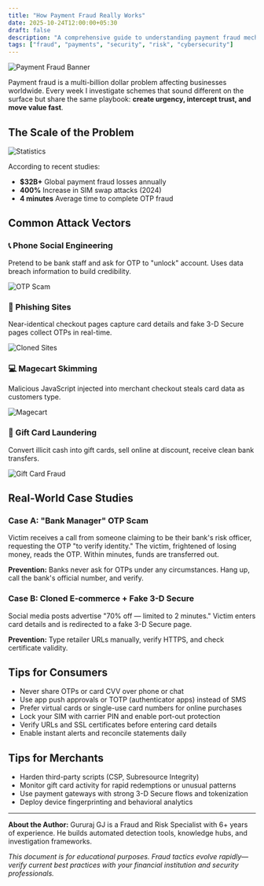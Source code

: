 ```yaml
---
title: "How Payment Fraud Really Works"
date: 2025-10-24T12:00:00+05:30
draft: false
description: "A comprehensive guide to understanding payment fraud mechanisms, tactics used by fraudsters, and proven prevention strategies."
tags: ["fraud", "payments", "security", "risk", "cybersecurity"]
---
```


![Payment Fraud Banner](/images/hero-banner.svg)

Payment fraud is a multi-billion dollar problem affecting businesses worldwide. Every week I investigate schemes that sound different on the surface but share the same playbook: **create urgency, intercept trust, and move value fast**.

## The Scale of the Problem

![Statistics](/images/stats-graphic.svg)

According to recent studies:
- **$32B+** Global payment fraud losses annually
- **400%** Increase in SIM swap attacks (2024)
- **4 minutes** Average time to complete OTP fraud

## Common Attack Vectors

### 📞 Phone Social Engineering
Pretend to be bank staff and ask for OTP to "unlock" account. Uses data breach information to build credibility.

![OTP Scam](/images/otp-scam.svg)

### 🎣 Phishing Sites  
Near-identical checkout pages capture card details and fake 3-D Secure pages collect OTPs in real-time.

![Cloned Sites](/images/cloned-ecom.svg)

### 💻 Magecart Skimming
Malicious JavaScript injected into merchant checkout steals card data as customers type.

![Magecart](/images/magecart.svg)

### 🎁 Gift Card Laundering
Convert illicit cash into gift cards, sell online at discount, receive clean bank transfers.

![Gift Card Fraud](/images/giftcard.svg)

## Real-World Case Studies

### Case A: "Bank Manager" OTP Scam
Victim receives a call from someone claiming to be their bank's risk officer, requesting the OTP "to verify identity." The victim, frightened of losing money, reads the OTP. Within minutes, funds are transferred out.

**Prevention:** Banks never ask for OTPs under any circumstances. Hang up, call the bank's official number, and verify.

### Case B: Cloned E-commerce + Fake 3-D Secure
Social media posts advertise "70% off — limited to 2 minutes." Victim enters card details and is redirected to a fake 3-D Secure page.

**Prevention:** Type retailer URLs manually, verify HTTPS, and check certificate validity.

## Tips for Consumers

- Never share OTPs or card CVV over phone or chat
- Use app push approvals or TOTP (authenticator apps) instead of SMS
- Prefer virtual cards or single-use card numbers for online purchases
- Lock your SIM with carrier PIN and enable port-out protection
- Verify URLs and SSL certificates before entering card details
- Enable instant alerts and reconcile statements daily

## Tips for Merchants

- Harden third-party scripts (CSP, Subresource Integrity)
- Monitor gift card activity for rapid redemptions or unusual patterns
- Use payment gateways with strong 3-D Secure flows and tokenization
- Deploy device fingerprinting and behavioral analytics

---

**About the Author:** Gururaj GJ is a Fraud and Risk Specialist with 6+ years of experience. He builds automated detection tools, knowledge hubs, and investigation frameworks.

*This document is for educational purposes. Fraud tactics evolve rapidly—verify current best practices with your financial institution and security professionals.*

